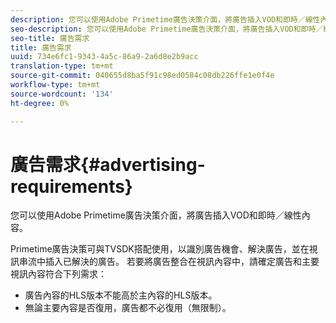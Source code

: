 ```yaml
---
description: 您可以使用Adobe Primetime廣告決策介面，將廣告插入VOD和即時／線性內容。
seo-description: 您可以使用Adobe Primetime廣告決策介面，將廣告插入VOD和即時／線性內容。
seo-title: 廣告需求
title: 廣告需求
uuid: 734e6fc1-9343-4a5c-86a9-2a6d8e2b9acc
translation-type: tm+mt
source-git-commit: 040655d8ba5f91c98ed0584c08db226ffe1e0f4e
workflow-type: tm+mt
source-wordcount: '134'
ht-degree: 0%

---
```



# 廣告需求{#advertising-requirements}

您可以使用Adobe Primetime廣告決策介面，將廣告插入VOD和即時／線性內容。

<!--<a id="section_4889E0ED7A4241D98E61AD6C846B84B6"></a>-->

Primetime廣告決策可與TVSDK搭配使用，以識別廣告機會、解決廣告，並在視訊串流中插入已解決的廣告。
若要將廣告整合在視訊內容中，請確定廣告和主要視訊內容符合下列需求：

* 廣告內容的HLS版本不能高於主內容的HLS版本。
* 無論主要內容是否復用，廣告都不必復用（無限制）。


